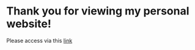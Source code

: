 # Thank you for viewing my personal website! 

Please access via this [link](https://samdobson28.github.io/Personal_Website/)
